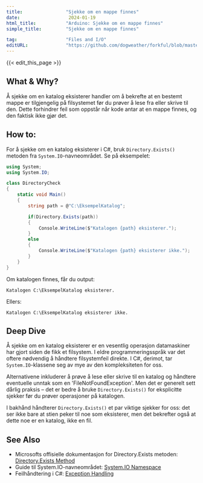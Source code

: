 ```yaml
---
title:                "Sjekke om en mappe finnes"
date:                  2024-01-19
html_title:           "Arduino: Sjekke om en mappe finnes"
simple_title:         "Sjekke om en mappe finnes"

tag:                  "Files and I/O"
editURL:              "https://github.com/dogweather/forkful/blob/master/content/no/c-sharp/checking-if-a-directory-exists.md"
---
```


{{< edit_this_page >}}

## What & Why?

Å sjekke om en katalog eksisterer handler om å bekrefte at en bestemt mappe er tilgjengelig på filsystemet før du prøver å lese fra eller skrive til den. Dette forhindrer feil som oppstår når kode antar at en mappe finnes, og den faktisk ikke gjør det.

## How to:

For å sjekke om en katalog eksisterer i C#, bruk `Directory.Exists()` metoden fra `System.IO`-navneområdet. Se på eksempelet:

```C#
using System;
using System.IO;

class DirectoryCheck
{
    static void Main()
    {
        string path = @"C:\EksempelKatalog";

        if(Directory.Exists(path))
        {
            Console.WriteLine($"Katalogen {path} eksisterer.");
        }
        else
        {
            Console.WriteLine($"Katalogen {path} eksisterer ikke.");
        }
    }
}
```

Om katalogen finnes, får du output:

```
Katalogen C:\EksempelKatalog eksisterer.
```

Ellers:

```
Katalogen C:\EksempelKatalog eksisterer ikke.
```

## Deep Dive

Å sjekke om en katalog eksisterer er en vesentlig operasjon datamaskiner har gjort siden de fikk et filsystem. I eldre programmeringsspråk var det oftere nødvendig å håndtere filsystemfeil direkte. I C#, derimot, tar `System.IO`-klassene seg av mye av den kompleksiteten for oss.

Alternativene inkluderer å prøve å lese eller skrive til en katalog og håndtere eventuelle unntak som en 'FileNotFoundException'. Men det er generelt sett dårlig praksis – det er bedre å bruke `Directory.Exists()` for eksplicitte sjekker før du prøver operasjoner på katalogen.

I bakhånd håndterer `Directory.Exists()` et par viktige sjekker for oss: det ser ikke bare at stien peker til noe som eksisterer, men det bekrefter også at dette noe er en katalog, ikke en fil.

## See Also

- Microsofts offisielle dokumentasjon for Directory.Exists metoden: [Directory.Exists Method](https://docs.microsoft.com/en-us/dotnet/api/system.io.directory.exists)
- Guide til System.IO-navneområdet: [System.IO Namespace](https://docs.microsoft.com/en-us/dotnet/standard/io/)
- Feilhåndtering i C#: [Exception Handling](https://docs.microsoft.com/en-us/dotnet/csharp/fundamentals/exceptions/exception-handling)

